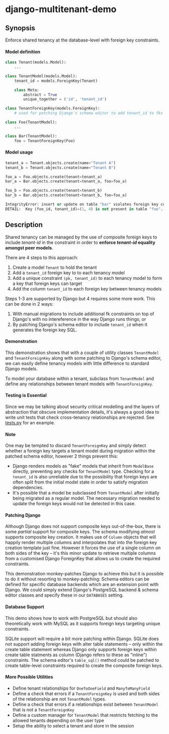 # django-multitenant-demo

## Synopsis

Enforce shared tenancy at the database-level with foreign key constraints.

#### Model definition

```python
class Tenant(models.Model):
    ...

class TenantModel(models.Model):
    tenant_id = models.ForeignKey(Tenant)

    class Meta:
        abstract = True
        unique_together = ('id', 'tenant_id')

class TenantForeignKey(models.ForeignKey):
    # used for patching Django's schema editor to add tenant_id to fks

class Foo(TenantModel):
    ...

class Bar(TenantModel):
    foo = TenantForeignKey(Foo)
```

#### Model usage

```python
tenant_a = Tenant.objects.create(name="Tenant A")
tenant_b = Tenant.objects.create(name="Tenant B")

foo_a = Foo.objects.create(tenant=tenant_a)
bar_a = Bar.objects.create(tenant=tenant_a, foo=foo_a)

foo_b = Foo.objects.create(tenant=tenant_b)
bar_b = Bar.objects.create(tenant=tenant_b, foo=foo_a)

IntegrityError: insert or update on table "bar" violates foreign key constraint "bar_foo_id_25906a95_fk_foo_id"
DETAIL:  Key (foo_id, tenant_id)=(1, 4) is not present in table "foo".
```


## Description

Shared tenancy can be managed by the use of composite foreign keys to include _tenant-id_ in the constraint in order to
**enforce _tenant-id_ equality amongst peer models**.

There are 4 steps to this approach:

 1. Create a model `Tenant` to hold the tenant
 2. Add a `tenant_id` foreign key to to each tenancy model
 3. Add a unique constraint `(pk, tenant_id)` to each tenancy model to form a key that foreign keys can target
 4. Add the column `tenant_id` to each foreign key between tenancy models

Steps 1-3 are supported by Django but 4 requires some more work. This can be done in 2 ways:

 1. With manual migrations to include additional fk constraints on top of Django's with no intereference in the
    way Django runs things; or
 2. By patching Django's schema editor to include `tenant_id` when it generates the foreign key SQL.

#### Demonstration

This demonstration shows that with a couple of utility classes `TenantModel` and `TenantForeignKey` along with some
patching to Django's schema editor, we can easily define tenancy models with little difference to standard Django
models.

To model your database within a tenant, subclass from `TenantModel` and define any
relationships between tenant models with `TenantForeignKey`.

#### Testing is Essential

Since we may be talking about security critical modelling and the layers of abstraction that obscure implementation
details, it's always a good idea to write unit tests that check cross-tenancy relationships are rejected. See
[tests.py](app/tests.py) for an example.

#### Note

One may be tempted to discard `TenantForeignKey` and simply detect whether a foreign key
targets a tenant model during migration within the patched schema editor, however 2 things
prevent this:

 * Django renders models as "fake" models that inherit from `ModelBase` directly,
   preventing any checks for `TenantModel` type. Checking for a `tenant_id` is also
   unreliable due to the possibility that foreign keys are often split from the initial
   model state in order to satisfy migration dependencies.
 * It's possible that a model be subclassed from `TenantModel` after initially being
   migrated as a regular model. The necessary migration needed to update the foreign keys
   would not be detected in this case.

#### Patching Django

Although Django does not support composite keys out-of-the-box, there is some _partial_ support for composite keys.
The schema modifying _almost_ supports composite key creation. It makes use of `Column` objects that will happily render
multiple columns and interpolates that into the foreign key creation template just fine. However it forces the use of a
single column on both sides of the key – it's this minor update to retrieve multiple columns from a customised Django
ForeignKey that allows us to create the required constraints.

This demonstration monkey-patches Django to achieve this but it is possible to do it without resorting to
monkey-patching: Schema editors can be defined for specific database backends which are an extension point with Django.
We could simply extend Django's PostgreSQL backend & schema editor classes and specify these in our `DATABASES` setting.

#### Database Support

This demo shows how to work with PostgreSQL but should also theoretically work with MySQL as it supports foreign keys
targeting unique constraints.

SQLite support will require a bit more patching within Django. SQLite does not support adding foreign keys with alter
table statements – only within the create table statement whereas Django only supports foreign keys within create table
statments as column (Django refers to these as "inline") constraints. The schema editor's `table_sql()` method could be
patched to create table-level constraints required to create the composite foreign keys.

#### More Possible Utilities

 * Define tenant relationships for `OneToOneField` and `ManyToManyField`
 * Define a check that errors if a `TenantForeignKey` is used and both sides of the relationship are not `TenantModel`
   types.
 * Define a check that errors if a relationships exist between `TenantModel` that is not a `TenantForeignKey`
 * Define a custom manager for `TenantModel` that restricts fetching to the allowed tenants depending on the user type
 * Setup the ability to select a tenant and store in the session

